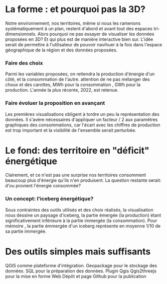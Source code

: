 # La forme : et pourquoi pas la 3D?

Notre environnement, nos territoires, même si nous les ramenons systématiquement à un plan, restent d'abord et avant tout des espaces tri-dimensionnels.
Alors pourquoi ne pas essayer de visualiser les données proposées en 3D? Et qui plus est de manière interactive bien sur.
L'idée serait de permettre à l'utilisateur de pouvoir navihuer à la fois dans l'espace géographique de la région et des données proposées.
### Faire des choix
Parmi les variables proposées, on retiendra la production d'énergie d'un côté, et la consommation de l'autre. attention de ne pas mélanger des choux et des carottes, MWh pour la consommation , GWh pour la production. L'année la plus récente, 2022, est retenue.

### Faire évoluer la proposition en avançant

Les premières visualisations obligent à tordre un peu la représentation des données. Il s'avère nécessaires d'appliquer un facteur / 2 aux paramètres graphiques des consommations, car l'écart avec les chiffres de production est trop important et la visibilité de l'ensemble serait perturbée.

# Le fond: des territoire en "déficit" énergétique
Clairement, et ce n'est pas une surprise nos territoires consomment beaucoup plus d'énergie qu'ils n'en produisent. La question restante serait: d'ou provient l'énergie consommée?
### Un concept: l'iceberg énergétique?
Sous contraintes des outils utilisés et des choix réalisés, la visualisation nous dessine un paysage d'iceberg, la partie émergée (la production) étant significativement inférieure à la partie immergée (la consommation). Pour mémoire , la partie émmergée d'un iceberg représente en moyenne 1/10 de sa partie immergée.

# Des outils simples mais suffisants
QGIS comme plateforme d'intégration.
Geopackage pour le stockage des données.
SQL pour la préparation des données.
Plugin Qgis Qgis2threejs pour la mise en forme Web
Dépôt et page Github pour la publication